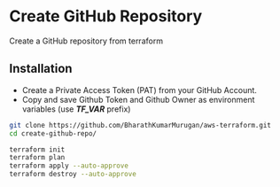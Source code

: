# Create GitHub Repository

Create a GitHub repository from terraform

## Installation

* Create a Private Access Token (PAT) from your GitHub Account.
* Copy and save Github Token and Github Owner as environment variables (use ___TF_VAR___ prefix)
```bash
git clone https://github.com/BharathKumarMurugan/aws-terraform.git
cd create-github-repo/

terraform init
terraform plan
terraform apply --auto-approve
terraform destroy --auto-approve
```